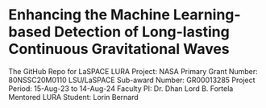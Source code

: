 # Enhancing the Machine Learning-based Detection of Long-lasting Continuous Gravitational Waves

The GitHub Repo for LaSPACE LURA Project: 
	NASA Primary Grant Number: 80NSSC20M0110 
	LSU/LaSPACE Sub-award Number: GR00013285
	Project Period: 15-Aug-23 to 14-Aug-24
	Faculty PI: Dr. Dhan Lord B. Fortela
	Mentored LURA Student: Lorin Bernard
